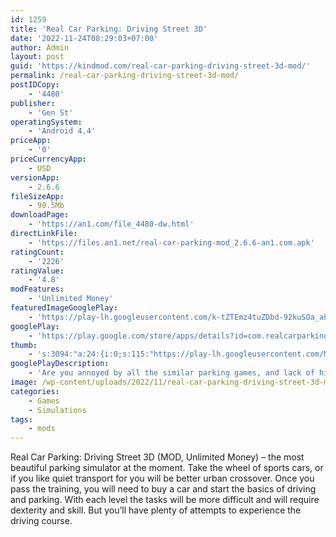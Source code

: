 ```yaml
---
id: 1259
title: 'Real Car Parking: Driving Street 3D'
date: '2022-11-24T08:29:03+07:00'
author: Admin
layout: post
guid: 'https://kindmod.com/real-car-parking-driving-street-3d-mod/'
permalink: /real-car-parking-driving-street-3d-mod/
postIDCopy:
    - '4480'
publisher:
    - 'Gen St'
operatingSystem:
    - 'Android 4.4'
priceApp:
    - '0'
priceCurrencyApp:
    - USD
versionApp:
    - 2.6.6
fileSizeApp:
    - 90.5Mb
downloadPage:
    - 'https://an1.com/file_4480-dw.html'
directLinkFile:
    - 'https://files.an1.net/real-car-parking-mod_2.6.6-an1.com.apk'
ratingCount:
    - '2226'
ratingValue:
    - '4.8'
modFeatures:
    - 'Unlimited Money'
featuredImageGooglePlay:
    - 'https://play-lh.googleusercontent.com/k-tZTEmz4tuZDbd-92kuSOa_ah0hZm0E8BRnQYif2y7veLkLGeqEb3-XuD7yWCvZlQ'
googlePlay:
    - 'https://play.google.com/store/apps/details?id=com.realcarparking.genetic'
thumb:
    - 's:3094:"a:24:{i:0;s:115:"https://play-lh.googleusercontent.com/MnTGRRKitWWplKb1TWzfm0UBBeck1SzxdE5VPs2a6158sK2xggGRocENzAFDGx3ENv4=w526-h296";i:1;s:115:"https://play-lh.googleusercontent.com/n0hdFEQzFvE-e-rYYQ-IummGbxt3qbfgB8A-xBP2NUh31xpvYFDRx18FTQ15gvNTRGQ=w526-h296";i:2;s:116:"https://play-lh.googleusercontent.com/UhS7H0V-PiR6E_iYCQ8Dk0nj1KpmaJpn5Lz6_Y6Le8SEigveksjvxS-ShzdZKag-ymeZ=w526-h296";i:3;s:115:"https://play-lh.googleusercontent.com/n9IPn9iotwfU153PkomNAhchRMUnaFMoMeXPXKYHac4GrCaf29j7jvkcMnvwOxn061E=w526-h296";i:4;s:115:"https://play-lh.googleusercontent.com/islVaLqzivjkbgoLVp2glRWwrwFlAeTwRR-hRgFHP2W-vmXYRqj8frV7ulBe7jHM0X8=w526-h296";i:5;s:116:"https://play-lh.googleusercontent.com/5KXAYz5jgnDaOA6EqegMbObCmVUJLHF9_pXodfL0Q3LArMHAVzk0CEdzNi34LsEe8lhM=w526-h296";i:6;s:114:"https://play-lh.googleusercontent.com/tbZfUKERstlFvcM1v5ehv3BUmiPKPO20VGg_H2zI_wicKjRfnMU_83TVokfziWkmgg=w526-h296";i:7;s:114:"https://play-lh.googleusercontent.com/XhyfA3NNusZL2Oy0iBUyN-QkLeUc0RWFpStzJd95eaFZZgsupwDu9Sspkkiu_WSo_Q=w526-h296";i:8;s:115:"https://play-lh.googleusercontent.com/f_4MdVZVWq0qMIk33pupZFigHo27Ylyk6kOCa29MFZ_d3Vk52GmSzS6HKFrhx5Sg9PI=w526-h296";i:9;s:114:"https://play-lh.googleusercontent.com/JWRJmThqYL7PxGJ4CbwIt7eUNDP8fgaWg1cyqQWhAkEJvBeag0diyemxXmGrSFAryA=w526-h296";i:10;s:115:"https://play-lh.googleusercontent.com/i0YNOpnbIhe46xU0n3z0T06lJbtmhRcHptl4CuW30Un4y6qpfcHdkKoLkFx37dvcn9M=w526-h296";i:11;s:116:"https://play-lh.googleusercontent.com/W66Kx3Xcf-Pvh9vkGx5AsdTeU5nUGTuJlfuWtA1blLFQ06hB_4cQEfUBd6UPnanqWJ99=w526-h296";i:12;s:114:"https://play-lh.googleusercontent.com/YvUAVjB0YWTsAoT8O2_jkt-xe801L2dKd8RpmCpEnNROmk7oQDbipfiPnRyM_VrKgw=w526-h296";i:13;s:115:"https://play-lh.googleusercontent.com/aAh5LFAsPJfBAoLgMVzfnyyB5yriF_F3rkwM8McVG2WRRqwl6SDiVL_pOPJduBCpEBg=w526-h296";i:14;s:115:"https://play-lh.googleusercontent.com/J_k5Pe3stEffty1HbSCfkR90L6-LX6Lfm6imNYsSxW_pFf1BnWJJsYptVpraiaRESlk=w526-h296";i:15;s:115:"https://play-lh.googleusercontent.com/8uH194NcJ1S0mpbPBpyl8eXiMZLOqeOJW2zhCfJrskK0gSWB0WVFsUarwvtm7GVJbDU=w526-h296";i:16;s:115:"https://play-lh.googleusercontent.com/Tggpb_Y2draiZUa3HI7yfiBjCkf1RHnJh3hrTxxk2t1q_LWatVojd5z16XiuW6DmoKM=w526-h296";i:17;s:115:"https://play-lh.googleusercontent.com/hL0HFt0UhYRUJzvtXotqeZu-m2BfFN87NpQCFjgo2NN7iOTGrxgDRcunYy7bYEzE8gM=w526-h296";i:18;s:116:"https://play-lh.googleusercontent.com/xAf3XPDwR6NeH6EwZfqGntq_d2BR9MyqHZXSmPA5O6JPylOpBYGcigYNpVsxruaIf6Y8=w526-h296";i:19;s:115:"https://play-lh.googleusercontent.com/u9piRZiE6To4kRQJwPFMP1tvgerN9uFhug54za79NZtKMxpNVmxfmr6XNzXSGoeorHo=w526-h296";i:20;s:115:"https://play-lh.googleusercontent.com/cMuKDg0X1qDyUZQWIILmhn941tehZ6uvkt8Hj8A80sA68sdBZdDQSwS6Q-repU1nJno=w526-h296";i:21;s:115:"https://play-lh.googleusercontent.com/G-yLiGegaUs3lTSox1AnAimSTcpp56FsCRs2ZWDPVCM2N9PNML1Nr7X64LvEbBTIuHA=w526-h296";i:22;s:116:"https://play-lh.googleusercontent.com/QYoxgb_CA0CQKUFYoE5vxz2U9aR1HXIjcX_2mhMIG5F5LDtvyCK1iZg0DIGS8zkjEUCK=w526-h296";i:23;s:115:"https://play-lh.googleusercontent.com/JR44ONqrUcorcAyyF-gGzdneBhXghNho0V4pu7R0vxrTf6Wfyb2qEywnB004kWcXUlI=w526-h296";}";'
googlePlayDescription:
    - 'Are you annoyed by all the similar parking games, and lack of high quality graphics and uniqueness? Are you looking forward to have a new car parking to park your vehicle as much as you want? We know you are here with a hope to find a game that suits you perfectly.. Unlike other games, we offer you a game with superior quality graphics, easy parking management with sensor system, and different camera angles to drive with in-car view and out of vehicle view! Also, you are free to look at wherever you want when driving from inside of vehicle, and this will give you a full real-like feeling. So we offer you realistic experience at a high level. But it is not just about killing some time. You will also learn how to actually park your car while enjoying the game and master yourself by practicing. You will be the king of parking. Wonder how? Very easy! With intelligent guides in the game, not only you will learn easy methods, but also you will have the opportunity to test these methods continuously. Come on now what are you waiting for, the game you are looking for is here!. - REALISTIC GRAPHIC QUALITY'
image: /wp-content/uploads/2022/11/real-car-parking-driving-street-3d-mod.jpg
categories:
    - Games
    - Simulations
tags:
    - mods
---
```


Real Car Parking: Driving Street 3D (MOD, Unlimited Money) – the most beautiful parking simulator at the moment. Take the wheel of sports cars, or if you like quiet transport for you will be better urban crossover. Once you pass the training, you will need to buy a car and start the basics of driving and parking. With each level the tasks will be more difficult and will require dexterity and skill. But you’ll have plenty of attempts to experience the driving course.